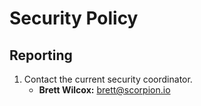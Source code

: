 # Security Policy

## Reporting

1. Contact the current security coordinator.
   - **Brett Wilcox:** <brett@scorpion.io>
